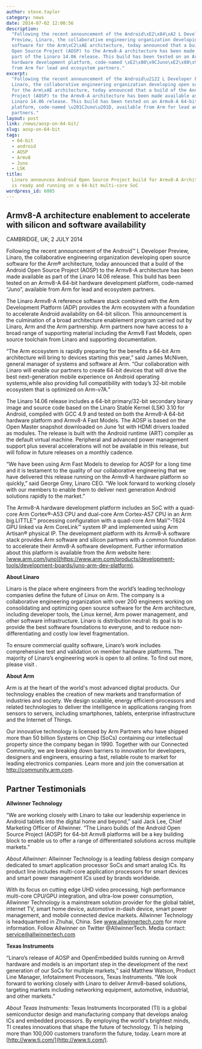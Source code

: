 ```yaml
---
author: steve.taylor
category: news
date: 2014-07-02 12:00:56
description:
  "Following the recent announcement of the Android\xE2\x84\xA2 L Developer
  Preview, Linaro, the collaborative engineering organization developing open source
  software for the Arm\xC2\xAE architecture, today announced that a build of the Android
  Open Source Project (AOSP) to the Armv8-A architecture has been made available as
  part of the Linaro 14.06 release. This build has been tested on an Armv8-A 64-bit
  hardware development platform, code-named \xE2\x80\x9CJuno\xE2\x80\x9D, available
  from Arm for lead and ecosystem partners."
excerpt:
  "Following the recent announcement of the Android\u2122 L Developer Preview,
  Linaro, the collaborative engineering organization developing open source software
  for the Arm\xAE architecture, today announced that a build of the Android Open Source
  Project (AOSP) to the Armv8-A architecture has been made available as part of the
  Linaro 14.06 release. This build has been tested on an Armv8-A 64-bit hardware development
  platform, code-named \u201CJuno\u201D, available from Arm for lead and ecosystem
  partners."
layout: post
link: /news/aosp-on-64-bit/
slug: aosp-on-64-bit
tags:
  - 64-bit
  - android
  - AOSP
  - Armv8
  - Juno
  - LSK
title:
  Linaro announces Android Open Source Project build for Armv8-A Architecture
  is ready and running on a 64-bit multi-core SoC
wordpress_id: 6085
---
```


## Armv8-A architecture enablement to accelerate with silicon and software availability

CAMBRIDGE, UK; 2 JULY 2014

Following the recent announcement of the Android™ L Developer Preview, Linaro, the collaborative engineering organization developing open source software for the Arm® architecture, today announced that a build of the Android Open Source Project (AOSP) to the Armv8-A architecture has been made available as part of the Linaro 14.06 release. This build has been tested on an Armv8-A 64-bit hardware development platform, code-named “Juno”, available from Arm for lead and ecosystem partners.

The Linaro Armv8-A reference software stack combined with the Arm Development Platform (ADP) provides the Arm ecosystem with a foundation to accelerate Android availability on 64-bit silicon. This announcement is the culmination of a broad architecture enablement program carried out by Linaro, Arm and the Arm partnership. Arm partners now have access to a broad range of supporting material including the Armv8 Fast Models, open source toolchain from Linaro and supporting documentation.

“The Arm ecosystem is rapidly preparing for the benefits a 64-bit Arm architecture will bring to devices starting this year,” said James McNiven, general manager of systems and software at Arm. “Our collaboration with Linaro will enable our partners to create 64-bit devices that will drive the best next-generation mobile experience on Android operating systems,while also providing full compatibility with today’s 32-bit mobile ecosystem that is optimized on Arm-v7A.”

The Linaro 14.06 release includes a 64-bit primary/32-bit secondary binary image and source code based on the Linaro Stable Kernel (LSK) 3.10 for Android, compiled with GCC 4.9 and tested on both the Armv8-A 64-bit hardware platform and Armv8-A Fast Models. The AOSP is based on the Open Master snapshot downloaded on June 1st with HDMI drivers loaded as modules. The release is built with the Android runtime (ART) compiler as the default virtual machine. Peripheral and advanced power management support plus several accelerations will not be available in this release, but will follow in future releases on a monthly cadence.

“We have been using Arm Fast Models to develop for AOSP for a long time and it is testament to the quality of our collaborative engineering that we have delivered this release running on the Armv8-A hardware platform so quickly,” said George Grey, Linaro CEO. “We look forward to working closely with our members to enable them to deliver next generation Android solutions rapidly to the market.”

The Armv8-A hardware development platform includes an SoC with a quad-core Arm Cortex®-A53 CPU and dual-core Arm Cortex-A57 CPU in an Arm big.LITTLE™ processing configuration with a quad-core Arm Mali™-T624 GPU linked via Arm CoreLink™ system IP and implemented using Arm Artisan® physical IP. The development platform with its Armv8-A software stack provides Arm software and silicon partners with a common foundation to accelerate their Armv8-A software development. Further information about this platform is available from the Arm website here: [www.arm.com/juno](https://www.arm.com/products/development-tools/development-boards/juno-arm-dev-platform).

**About Linaro**

Linaro is the place where engineers from the world’s leading technology companies define the future of Linux on Arm. The company is a collaborative engineering organization with over 200 engineers working on consolidating and optimizing open source software for the Arm architecture, including developer tools, the Linux kernel, Arm power management, and other software infrastructure. Linaro is distribution neutral: its goal is to provide the best software foundations to everyone, and to reduce non-differentiating and costly low level fragmentation.

To ensure commercial quality software, Linaro’s work includes comprehensive test and validation on member hardware platforms. The majority of Linaro’s engineering work is open to all online. To find out more, please visit [](/).

**About Arm**

Arm is at the heart of the world's most advanced digital products. Our technology enables the creation of new markets and transformation of industries and society. We design scalable, energy efficient-processors and related technologies to deliver the intelligence in applications ranging from sensors to servers, including smartphones, tablets, enterprise infrastructure and the Internet of Things.

Our innovative technology is licensed by Arm Partners who have shipped more than 50 billion Systems on Chip (SoCs) containing our intellectual property since the company began in 1990. Together with our Connected Community, we are breaking down barriers to innovation for developers, designers and engineers, ensuring a fast, reliable route to market for leading electronics companies. Learn more and join the conversation at http://community.arm.com.

## **Partner Testimonials**

**Allwinner Technology**

“We are working closely with Linaro to take our leadership experience in Android tablets into the digital home and beyond,” said Jack Lee, Chief Marketing Officer of Allwinner. “The Linaro builds of the Android Open Source Project (AOSP) for 64-bit Armv8 platforms will be a key building block to enable us to offer a range of differentiated solutions across multiple markets.”

_About Allwinner:_ Allwinner Technology is a leading fabless design company dedicated to smart application processor SoCs and smart analog ICs. Its product line includes multi-core application processors for smart devices and smart power management ICs used by brands worldwide.

With its focus on cutting edge UHD video processing, high performance multi-core CPU/GPU integration, and ultra-low power consumption, Allwinner Technology is a mainstream solution provider for the global tablet, internet TV, smart home device, automotive in-dash device, smart power management, and mobile connected device markets. Allwinner Technology is headquartered in Zhuhai, China. See www.allwinnertech.com for more information. Follow Allwinner on Twitter @AllwinnerTech. Media contact: service@allwinnertech.com

**Texas Instruments**

“Linaro’s release of AOSP and OpenEmbedded builds running on Armv8 hardware and models is an important step in the development of the next generation of our SoCs for multiple markets,” said Matthew Watson, Product Line Manager, Infotainment Processors, Texas Instruments. “We look forward to working closely with Linaro to deliver Armv8-based solutions, targeting markets including networking equipment, automotive, industrial, and other markets.”

_About Texas Instruments:_ Texas Instruments Incorporated (TI) is a global semiconductor design and manufacturing company that develops analog ICs and embedded processors. By employing the world's brightest minds, TI creates innovations that shape the future of technology. TI is helping more than 100,000 customers transform the future, today. Learn more at [http://www.ti.com/](http://www.ti.com/).
